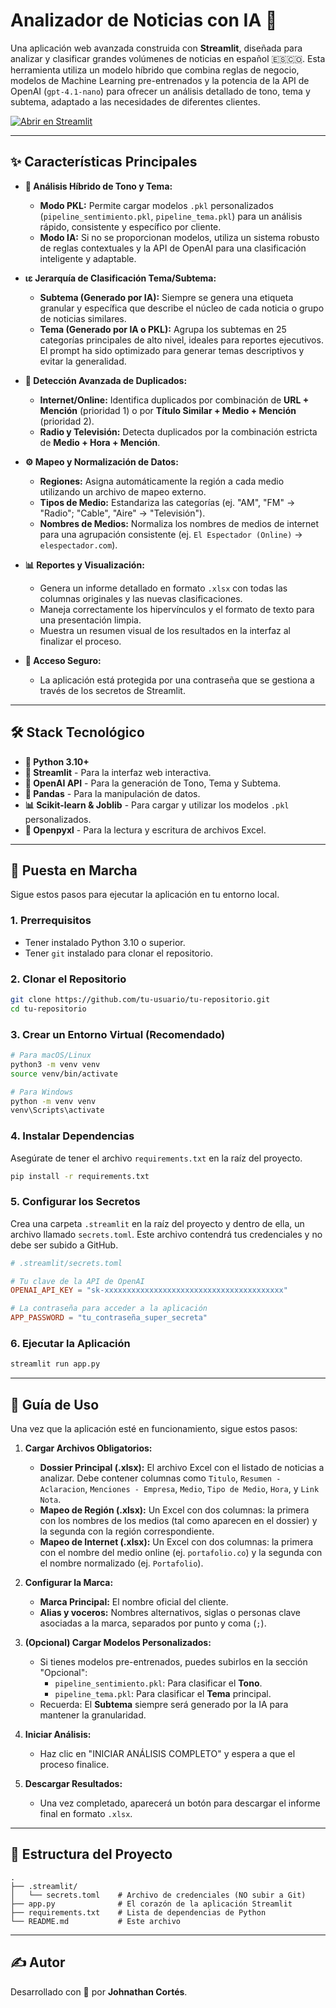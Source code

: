 # Analizador de Noticias con IA 📰

Una aplicación web avanzada construida con **Streamlit**, diseñada para analizar y clasificar grandes volúmenes de noticias en español 🇪🇸🇨🇴. Esta herramienta utiliza un modelo híbrido que combina reglas de negocio, modelos de Machine Learning pre-entrenados y la potencia de la API de OpenAI (`gpt-4.1-nano`) para ofrecer un análisis detallado de tono, tema y subtema, adaptado a las necesidades de diferentes clientes.

[![Abrir en Streamlit](https://static.streamlit.io/badges/streamlit_badge_black_white.svg)](https://api-hibrid-tono-tema.streamlit.app/)


---

## ✨ Características Principales

*   **🧠 Análisis Híbrido de Tono y Tema:**
    *   **Modo PKL:** Permite cargar modelos `.pkl` personalizados (`pipeline_sentimiento.pkl`, `pipeline_tema.pkl`) para un análisis rápido, consistente y específico por cliente.
    *   **Modo IA:** Si no se proporcionan modelos, utiliza un sistema robusto de reglas contextuales y la API de OpenAI para una clasificación inteligente y adaptable.

*   **ιε Jerarquía de Clasificación Tema/Subtema:**
    *   **Subtema (Generado por IA):** Siempre se genera una etiqueta granular y específica que describe el núcleo de cada noticia o grupo de noticias similares.
    *   **Tema (Generado por IA o PKL):** Agrupa los subtemas en 25 categorías principales de alto nivel, ideales para reportes ejecutivos. El prompt ha sido optimizado para generar temas descriptivos y evitar la generalidad.

*   **🎯 Detección Avanzada de Duplicados:**
    *   **Internet/Online:** Identifica duplicados por combinación de **URL + Mención** (prioridad 1) o por **Título Similar + Medio + Mención** (prioridad 2).
    *   **Radio y Televisión:** Detecta duplicados por la combinación estricta de **Medio + Hora + Mención**.

*   **⚙️ Mapeo y Normalización de Datos:**
    *   **Regiones:** Asigna automáticamente la región a cada medio utilizando un archivo de mapeo externo.
    *   **Tipos de Medio:** Estandariza las categorías (ej. "AM", "FM" -> "Radio"; "Cable", "Aire" -> "Televisión").
    *   **Nombres de Medios:** Normaliza los nombres de medios de internet para una agrupación consistente (ej. `El Espectador (Online)` -> `elespectador.com`).

*   **📊 Reportes y Visualización:**
    *   Genera un informe detallado en formato `.xlsx` con todas las columnas originales y las nuevas clasificaciones.
    *   Maneja correctamente los hipervínculos y el formato de texto para una presentación limpia.
    *   Muestra un resumen visual de los resultados en la interfaz al finalizar el proceso.

*   **🔐 Acceso Seguro:**
    *   La aplicación está protegida por una contraseña que se gestiona a través de los secretos de Streamlit.

---

## 🛠️ Stack Tecnológico

*   **🐍 Python 3.10+**
*   **🎈 Streamlit** - Para la interfaz web interactiva.
*   **🧠 OpenAI API** - Para la generación de Tono, Tema y Subtema.
*   **🐼 Pandas** - Para la manipulación de datos.
*   **📊 Scikit-learn & Joblib** - Para cargar y utilizar los modelos `.pkl` personalizados.
*   **📄 Openpyxl** - Para la lectura y escritura de archivos Excel.

---

## 🚀 Puesta en Marcha

Sigue estos pasos para ejecutar la aplicación en tu entorno local.

### 1. Prerrequisitos

*   Tener instalado Python 3.10 o superior.
*   Tener `git` instalado para clonar el repositorio.

### 2. Clonar el Repositorio

```bash
git clone https://github.com/tu-usuario/tu-repositorio.git
cd tu-repositorio
```

### 3. Crear un Entorno Virtual (Recomendado)

```bash
# Para macOS/Linux
python3 -m venv venv
source venv/bin/activate

# Para Windows
python -m venv venv
venv\Scripts\activate
```

### 4. Instalar Dependencias

Asegúrate de tener el archivo `requirements.txt` en la raíz del proyecto.

```bash
pip install -r requirements.txt
```

### 5. Configurar los Secretos

Crea una carpeta `.streamlit` en la raíz del proyecto y dentro de ella, un archivo llamado `secrets.toml`. Este archivo contendrá tus credenciales y no debe ser subido a GitHub.

```toml
# .streamlit/secrets.toml

# Tu clave de la API de OpenAI
OPENAI_API_KEY = "sk-xxxxxxxxxxxxxxxxxxxxxxxxxxxxxxxxxxxxxxxx"

# La contraseña para acceder a la aplicación
APP_PASSWORD = "tu_contraseña_super_secreta"
```

### 6. Ejecutar la Aplicación

```bash
streamlit run app.py
```

---

## 📖 Guía de Uso

Una vez que la aplicación esté en funcionamiento, sigue estos pasos:

1.  **Cargar Archivos Obligatorios:**
    *   **Dossier Principal (.xlsx):** El archivo Excel con el listado de noticias a analizar. Debe contener columnas como `Titulo`, `Resumen - Aclaracion`, `Menciones - Empresa`, `Medio`, `Tipo de Medio`, `Hora`, y `Link Nota`.
    *   **Mapeo de Región (.xlsx):** Un Excel con dos columnas: la primera con los nombres de los medios (tal como aparecen en el dossier) y la segunda con la región correspondiente.
    *   **Mapeo de Internet (.xlsx):** Un Excel con dos columnas: la primera con el nombre del medio online (ej. `portafolio.co`) y la segunda con el nombre normalizado (ej. `Portafolio`).

2.  **Configurar la Marca:**
    *   **Marca Principal:** El nombre oficial del cliente.
    *   **Alias y voceros:** Nombres alternativos, siglas o personas clave asociadas a la marca, separados por punto y coma (`;`).

3.  **(Opcional) Cargar Modelos Personalizados:**
    *   Si tienes modelos pre-entrenados, puedes subirlos en la sección "Opcional":
        *   `pipeline_sentimiento.pkl`: Para clasificar el **Tono**.
        *   `pipeline_tema.pkl`: Para clasificar el **Tema** principal.
    *   Recuerda: El **Subtema** siempre será generado por la IA para mantener la granularidad.

4.  **Iniciar Análisis:**
    *   Haz clic en "INICIAR ANÁLISIS COMPLETO" y espera a que el proceso finalice.

5.  **Descargar Resultados:**
    *   Una vez completado, aparecerá un botón para descargar el informe final en formato `.xlsx`.

---

## 📁 Estructura del Proyecto

```
.
├── .streamlit/
│   └── secrets.toml    # Archivo de credenciales (NO subir a Git)
├── app.py              # El corazón de la aplicación Streamlit
├── requirements.txt    # Lista de dependencias de Python
└── README.md           # Este archivo
```

---

## ✍️ Autor

Desarrollado con 🤖 por **Johnathan Cortés**.
